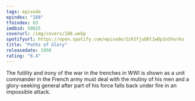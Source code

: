 ```yaml
---
tags: episode
epindex: "188"
tfoindex: 63
imdbid: 50825
coverurl: /img/covers/188.webp
spotifyurl: https://open.spotify.com/episode/2zkSfjuQ6l1wDp1nSVurko
title: "Paths of Glory"
releasedate: 1958
rating: "8.4"
---
```


The futility and irony of the war in the trenches in WWI is shown as a unit commander in the French army must deal with the mutiny of his men and a glory-seeking general after part of his force falls back under fire in an impossible attack.